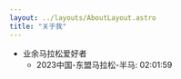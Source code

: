 ```yaml
---
layout: ../layouts/AboutLayout.astro
title: "关于我"
---
```


- 业余马拉松爱好者
  - 2023中国-东盟马拉松-半马: 02:01:59
